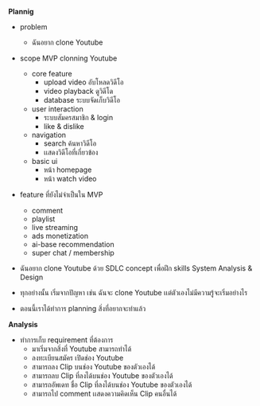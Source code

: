**Plannig**
- problem 
  - ฉันอยาก clone Youtube
- scope MVP clonning Youtube
  - core feature 
    - upload video อับโหลดวิดีโอ
    - video playback ดูวิดีโด
    - database ระบบจัดเก็บวิดีโอ
  - user interaction
    - ระบบสัมครสมาชิก & login
    - like & dislike
  - navigation
    - search ค้นหาวิดีโอ
    - เเสดงวิดีโอที่เกี่ยวข้อง
  - basic ui
    - หน้า homepage
    - หน้า watch video

- feature ที่ยังไม่จำเป็นใน MVP 
  - comment
  - playlist
  - live streaming
  - ads monetization
  - ai-base recommendation
  - super chat / membership

- ฉันอยาก clone Youtube ด้วย SDLC concept เพื่อฝึก skills System Analysis & Design
- ทุกอย่างนั้น เริ่มจากปัญหา เช่น ฉันจะ clone Youtube เเต่ตัวเองไม่มีความรู้จะเริ่มอย่างไร
- ตอนนี้เราได้ทำการ planning สิ่งที่อยากจะทำแล้ว 

**Analysis**
- ทำการเก็บ requirement ที่ต้องการ
    - มาเริ่มจากสิ่งที่ Youtube สามารถทำได้
    - ลงทะเบียนสมัคร เปิดช่อง Youtube
    - สามารถลง Clip บนช่อง Youtube ของตัวเองได้
    - สามารถลบ Clip ที่ลงได้บนช่อง Youtube ของตัวเองได้
    - สามารถอัพเดท ชื่อ Clip ที่ลงได้บนช่อง Youtube ของตัวเองได้
    - สามารถไป comment เเสดงความคิดเห็น Clip คนอื่นได้